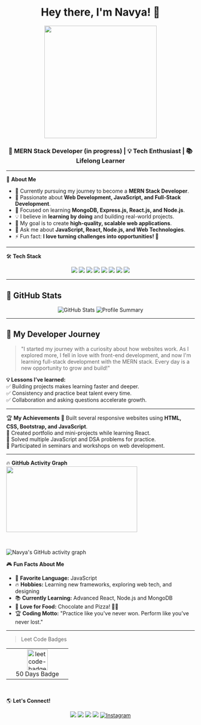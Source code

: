 <h1 align="center">Hey there, I'm Navya! 👋</h1>


 <p align="center">
  <img src="  https://media3.giphy.com/media/v1.Y2lkPTc5MGI3NjExenUzaWlpa3ZocHlycjd5aHV1ZXNlbHE0aW1zd200dnY4bXg0eGpveSZlcD12MV9pbnRlcm5hbF9naWZfYnlfaWQmY3Q9Zw/2IudUHdI075HL02Pkk/giphy.gif" width="300" height="300">
</p>

<h3 align="center">🚀 MERN Stack Developer (in progress) | 💡 Tech Enthusiast | 📚 Lifelong Learner</h3>

---

🌟 **About Me**
- 🔭 Currently pursuing my journey to become a **MERN Stack Developer**.  
- 🌱 Passionate about **Web Development, JavaScript, and Full-Stack Development**.  
- 🚀 Focused on learning **MongoDB, Express.js, React.js, and Node.js**.  
- 💡 I believe in **learning by doing** and building real-world projects.  
- 🎯 My goal is to create **high-quality, scalable web applications**.  
- 💬 Ask me about **JavaScript, React, Node.js, and Web Technologies**.  
- ⚡ Fun fact: **I love turning challenges into opportunities! 🌟**  

---

🛠️ **Tech Stack**
<p align="center">
  <img src="https://img.shields.io/badge/Code-HTML5-orange?style=for-the-badge&logo=html5&logoColor=white">
  <img src="https://img.shields.io/badge/Code-CSS3-blue?style=for-the-badge&logo=css3&logoColor=white">
  <img src="https://img.shields.io/badge/Code-JavaScript-yellow?style=for-the-badge&logo=javascript&logoColor=black">
  <img src="https://img.shields.io/badge/Framework-React-blue?style=for-the-badge&logo=react">
  <img src="https://img.shields.io/badge/Backend-Node.js-green?style=for-the-badge&logo=node.js">
  <img src="https://img.shields.io/badge/Framework-Express.js-black?style=for-the-badge&logo=express&logoColor=white">
  <img src="https://img.shields.io/badge/Database-MongoDB-green?style=for-the-badge&logo=mongodb">
  <img src="https://img.shields.io/badge/Tools-Git-black?style=for-the-badge&logo=git">
</p>

---

## 🚀 GitHub Stats
<p align="center">
  <img src="https://github-readme-stats.vercel.app/api?username=Navya-shaji&show_icons=true&theme=tokyonight" alt="GitHub Stats">
  
  <img src="https://github-profile-summary-cards.vercel.app/api/cards/profile-details?username=Navya-shaji&theme=tokyonight" alt="Profile Summary">
</p>

---

## 🎯 **My Developer Journey**
> "I started my journey with a curiosity about how websites work. As I explored more, I fell in love with front-end development, and now I'm learning full-stack development with the MERN stack. Every day is a new opportunity to grow and build!"

**💡 Lessons I’ve learned:**  
✅ Building projects makes learning faster and deeper.  
✅ Consistency and practice beat talent every time.  
✅ Collaboration and asking questions accelerate growth.  

---
 🏆 **My Achievements**
🎯 Built several responsive websites using **HTML, CSS, Bootstrap, and JavaScript**.  
🎯 Created portfolio and mini-projects while learning React.  
🎯 Solved multiple JavaScript and DSA problems for practice.  
🎯 Participated in seminars and workshops on web development.  

---
 🔥 **GitHub Activity Graph**
 <a href="https://github.com/Navya-shaji">
  <img src="https://github-readme-streak-stats.herokuapp.com/?user=Navya-shaji&stroke=ffffff&background=0000&ring=ffffff&fire=ffffff&currStreakNum=ffffff&currStreakLabel=ffffff&sideNums=ffffff&sideLabels=ffffff&dates=ffffff&hide_border=true" width="350" height="175" />
</a>

<br>

![Navya's GitHub activity graph](https://github-readme-activity-graph.vercel.app/graph?username=Navya-shaji&theme=tokyo-night)


 🎮 **Fun Facts About Me**
- 🎯 **Favorite Language:** JavaScript  
- 🔥 **Hobbies:** Learning new frameworks, exploring web tech, and designing  
- 📚 **Currently Learning:** Advanced React, Node.js and MongoDB  
- 🍕 **Love for Food:** Chocolate and Pizza! 🍕🍫  
- 🏆 **Coding Motto:** "Practice like you've never won. Perform like you've never lost."  

---
<table>

  > Leet Code Badges
  <tr>
    <td align="center" width="150">
        <a href="#" target="_blank"><img src="https://assets.leetcode.com/static_assets/marketing/2024-50.gif"  alt="leetcode-badges" width="55" /></a>
      <br>50 Days Badge
    </td>
  </tr>
</table>
<br>
<table>

 🌎 **Let's Connect!**
<p align="center">
  <a href="www.linkedin.com/in/navya-shaji-b3b81b325"><img src="https://img.shields.io/badge/LinkedIn-blue?style=for-the-badge&logo=linkedin"></a>
  <a href="mailto:your-navyacshaji12@gmail.com"><img src="https://img.shields.io/badge/Email-red?style=for-the-badge&logo=gmail&logoColor=white"></a>
  <a href="https://github.com/Navya-shaji"><img src="https://img.shields.io/badge/GitHub-black?style=for-the-badge&logo=github"></a>
   <a href="https://leetcode.com/u/Navyacs/"><img src="https://img.shields.io/badge/LeetCode-orange?style=for-the-badge&logo=leetcode&logoColor=white"></a>
<a href="https://www.instagram.com/navyaaaaa_.12" target="_blank">
  <img src="https://img.shields.io/badge/Instagram-E4405F?style=for-the-badge&logo=instagram&logoColor=white" alt="Instagram">
</a>
 
</p>
